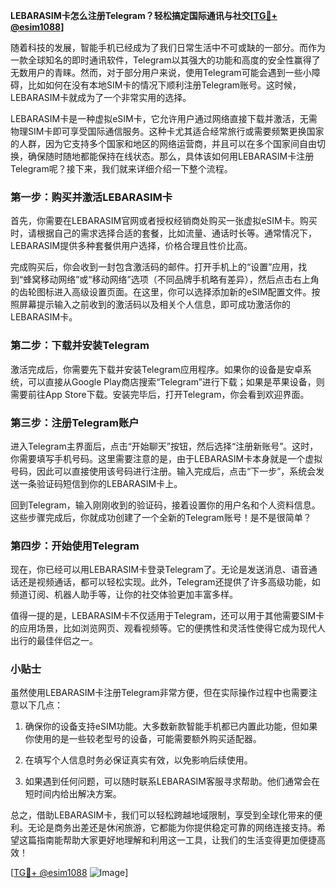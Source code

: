 **LEBARASIM卡怎么注册Telegram？轻松搞定国际通讯与社交[[TG💪+ @esim1088](https://t.me/s/esim1088)]**

随着科技的发展，智能手机已经成为了我们日常生活中不可或缺的一部分。而作为一款全球知名的即时通讯软件，Telegram以其强大的功能和高度的安全性赢得了无数用户的青睐。然而，对于部分用户来说，使用Telegram可能会遇到一些小障碍，比如如何在没有本地SIM卡的情况下顺利注册Telegram账号。这时候，LEBARASIM卡就成为了一个非常实用的选择。

LEBARASIM卡是一种虚拟eSIM卡，它允许用户通过网络直接下载并激活，无需物理SIM卡即可享受国际通信服务。这种卡尤其适合经常旅行或需要频繁更换国家的人群，因为它支持多个国家和地区的网络运营商，并且可以在多个国家间自由切换，确保随时随地都能保持在线状态。那么，具体该如何用LEBARASIM卡注册Telegram呢？接下来，我们就来详细介绍一下整个流程。

### 第一步：购买并激活LEBARASIM卡

首先，你需要在LEBARASIM官网或者授权经销商处购买一张虚拟eSIM卡。购买时，请根据自己的需求选择合适的套餐，比如流量、通话时长等。通常情况下，LEBARASIM提供多种套餐供用户选择，价格合理且性价比高。

完成购买后，你会收到一封包含激活码的邮件。打开手机上的“设置”应用，找到“蜂窝移动网络”或“移动网络”选项（不同品牌手机略有差异），然后点击右上角的齿轮图标进入高级设置页面。在这里，你可以选择添加新的eSIM配置文件。按照屏幕提示输入之前收到的激活码以及相关个人信息，即可成功激活你的LEBARASIM卡。

### 第二步：下载并安装Telegram

激活完成后，你需要先下载并安装Telegram应用程序。如果你的设备是安卓系统，可以直接从Google Play商店搜索“Telegram”进行下载；如果是苹果设备，则需要前往App Store下载。安装完毕后，打开Telegram，你会看到欢迎界面。

### 第三步：注册Telegram账户

进入Telegram主界面后，点击“开始聊天”按钮，然后选择“注册新账号”。这时，你需要填写手机号码。这里需要注意的是，由于LEBARASIM卡本身就是一个虚拟号码，因此可以直接使用该号码进行注册。输入完成后，点击“下一步”，系统会发送一条验证码短信到你的LEBARASIM卡上。

回到Telegram，输入刚刚收到的验证码，接着设置你的用户名和个人资料信息。这些步骤完成后，你就成功创建了一个全新的Telegram账号！是不是很简单？

### 第四步：开始使用Telegram

现在，你已经可以用LEBARASIM卡登录Telegram了。无论是发送消息、语音通话还是视频通话，都可以轻松实现。此外，Telegram还提供了许多高级功能，如频道订阅、机器人助手等，让你的社交体验更加丰富多样。

值得一提的是，LEBARASIM卡不仅适用于Telegram，还可以用于其他需要SIM卡的应用场景，比如浏览网页、观看视频等。它的便携性和灵活性使得它成为现代人出行的最佳伴侣之一。

### 小贴士

虽然使用LEBARASIM卡注册Telegram非常方便，但在实际操作过程中也需要注意以下几点：

1. 确保你的设备支持eSIM功能。大多数新款智能手机都已内置此功能，但如果你使用的是一些较老型号的设备，可能需要额外购买适配器。
   
2. 在填写个人信息时务必保证真实有效，以免影响后续使用。

3. 如果遇到任何问题，可以随时联系LEBARASIM客服寻求帮助。他们通常会在短时间内给出解决方案。

总之，借助LEBARASIM卡，我们可以轻松跨越地域限制，享受到全球化带来的便利。无论是商务出差还是休闲旅游，它都能为你提供稳定可靠的网络连接支持。希望这篇指南能帮助大家更好地理解和利用这一工具，让我们的生活变得更加便捷高效！

[[TG💪+ @esim1088](https://t.me/s/esim1088) ![Image](https://i.postimg.cc/4NQfJmqS/Snipaste-2025-05-13-00-14-12.png)]